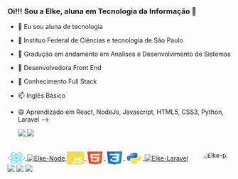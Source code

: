 ### Oi!!! Sou a Elke, aluna em Tecnologia da Informação 👋


- 🔭 Eu sou aluna de tecnologia
- 🌱 Instituo Federal de Ciências e tecnologia de São Paulo
- 👯 Gradução em andamento em Analises e Desenvolvimento de Sistemas
- 💞 Desenvolvedora Front End
- 💬 Conhecimento Full Stack
- 📫 Inglês Básico
- 😄 Aprendizado em React, NodeJs, Javascript, HTML5, CSS3, Python, Laravel
-->

  <a href="https://github.com/elkefabiana">
  <img height="180em" src="https://github-readme-stats.vercel.app/api?username=elkefabiana&show_icons=true&theme=dracula&include_all_commits=true&count_private=true"/>
  <img height="180em" src="https://github-readme-stats.vercel.app/api/top-langs/?username=elkefabiana&layout=compact&langs_count=7&theme=dracula"/>
  
  </div>
<div style="display: inline_block"><br>
  
  <img align="center" alt="Elke-React" height="30" width="40" src="https://raw.githubusercontent.com/devicons/devicon/master/icons/react/react-original.svg">
  <img align="center" alt="Elke-Node" height="30" width="40" src="https://cdn.jsdelivr.net/gh/devicons/devicon/icons/nodejs/nodejs-plain.svg">
  <img align="center" alt="Elke-Js" height="30" width="40" src="https://raw.githubusercontent.com/devicons/devicon/master/icons/javascript/javascript-plain.svg"> 
  <img align="center" alt="Elke-HTML" height="30" width="40" src="https://raw.githubusercontent.com/devicons/devicon/master/icons/html5/html5-original.svg">
  <img align="center" alt="Elke-CSS" height="30" width="40" src="https://raw.githubusercontent.com/devicons/devicon/master/icons/css3/css3-original.svg">
  <img align="center" alt="Elke-Python" height="30" width="40" src="https://raw.githubusercontent.com/devicons/devicon/master/icons/python/python-original.svg">
  <img align="center" alt="Elke-Laravel" height="30" width="40" src="https://cdn.jsdelivr.net/gh/devicons/devicon/icons/laravel/laravel-plain.svg">
  
  <img align="right" alt="Elke-pic" height="150" style="border-radius:50px;" src="https://i.pinimg.com/originals/0b/f6/a6/0bf6a6d63716f08cedf1035ca664b54f.gif">
</div>

<div>
 <a href="https://www.instagram.com/santoselke1/" target="_blank"><img src="https://img.shields.io/badge/-Instagram-%23E4405F?style=for-the-badge&logo=instagram&logoColor=white" target="_blank"></a>
 <a href = "mailto:contatoelkefabiana1@gmail.com"><img src="https://img.shields.io/badge/-Gmail-%23333?style=for-the-badge&logo=gmail&logoColor=white" target="_blank"></a> 
  <a href="https://www.linkedin.com/in/elke-fabiana-almeida-95170a12a" target="_blank"><img src="https://img.shields.io/badge/-LinkedIn-%230077B5?style=for-the-badge&logo=linkedin&logoColor=white" target="_blank"></a>  
  
   
  
</div>


  
